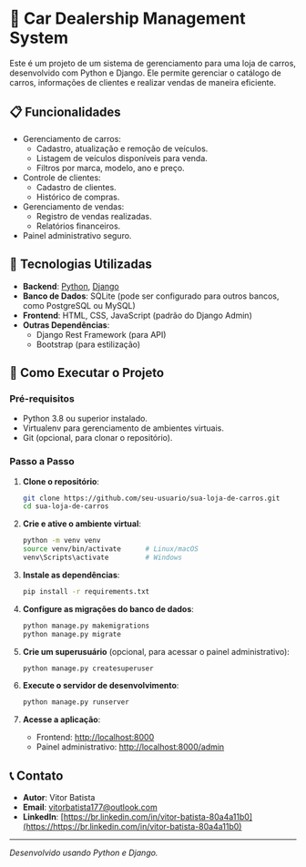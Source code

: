 # 🚗 Car Dealership Management System

Este é um projeto de um sistema de gerenciamento para uma loja de carros, desenvolvido com Python e Django. Ele permite gerenciar o catálogo de carros, informações de clientes e realizar vendas de maneira eficiente.

## 📋 Funcionalidades

- Gerenciamento de carros:
  - Cadastro, atualização e remoção de veículos.
  - Listagem de veículos disponíveis para venda.
  - Filtros por marca, modelo, ano e preço.
- Controle de clientes:
  - Cadastro de clientes.
  - Histórico de compras.
- Gerenciamento de vendas:
  - Registro de vendas realizadas.
  - Relatórios financeiros.
- Painel administrativo seguro.

## 🔧 Tecnologias Utilizadas

- **Backend**: [Python](https://www.python.org/), [Django](https://www.djangoproject.com/)
- **Banco de Dados**: SQLite (pode ser configurado para outros bancos, como PostgreSQL ou MySQL)
- **Frontend**: HTML, CSS, JavaScript (padrão do Django Admin)
- **Outras Dependências**:
  - Django Rest Framework (para API)
  - Bootstrap (para estilização)

## 🚀 Como Executar o Projeto

### Pré-requisitos

- Python 3.8 ou superior instalado.
- Virtualenv para gerenciamento de ambientes virtuais.
- Git (opcional, para clonar o repositório).

### Passo a Passo

1. **Clone o repositório**:

   ```bash
   git clone https://github.com/seu-usuario/sua-loja-de-carros.git
   cd sua-loja-de-carros
   ```

2. **Crie e ative o ambiente virtual**:

   ```bash
   python -m venv venv
   source venv/bin/activate      # Linux/macOS
   venv\Scripts\activate         # Windows
   ```

3. **Instale as dependências**:

   ```bash
   pip install -r requirements.txt
   ```

4. **Configure as migrações do banco de dados**:

   ```bash
   python manage.py makemigrations
   python manage.py migrate
   ```

5. **Crie um superusuário** (opcional, para acessar o painel administrativo):

   ```bash
   python manage.py createsuperuser
   ```

6. **Execute o servidor de desenvolvimento**:

   ```bash
   python manage.py runserver
   ```

7. **Acesse a aplicação**:

   - Frontend: [http://localhost:8000](http://localhost:8000)
   - Painel administrativo: [http://localhost:8000/admin](http://localhost:8000/admin)


## 📞 Contato

- **Autor**: Vitor Batista
- **Email**: [vitorbatista177@outlook.com](mailto\:vitorbatista177@outlook.com)
- **LinkedIn**: [https://br.linkedin.com/in/vitor-batista-80a4a11b0](https://https://br.linkedin.com/in/vitor-batista-80a4a11b0)

---

*Desenvolvido usando Python e Django.*

